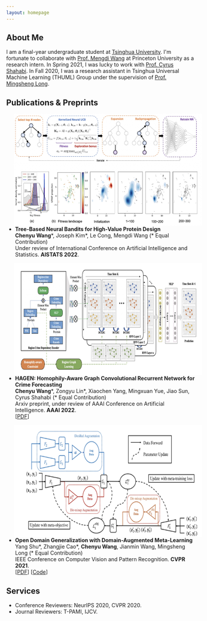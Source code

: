 ```yaml
---
layout: homepage
---
```


## About Me

I am a final-year undergraduate student at [Tsinghua University](https://www.tsinghua.edu.cn/en/index.htm). I'm fortunate to collaborate with [Prof. Mengdi Wang](https://mwang.princeton.edu/) at Princeton University as a research intern. In Spring 2021, I was lucky to work with [Prof. Cyrus Shahabi](https://viterbi.usc.edu/directory/faculty/Shahabi/Cyrus). In Fall 2020, I was a research assistant in Tsinghua Universal Machine Learning (THUML) Group under the supervision of [Prof. Mingsheng Long](http://ise.thss.tsinghua.edu.cn/~mlong/).

## Publications & Preprints

<img src="1.jpg" alt="" align="left" hspace="20" height="300"/> 
  
- **Tree-Based Neural Bandits for High-Value Protein Design**
  <br>
  **Chenyu Wang***, Joseph Kim*, Le Cong, Mengdi Wang (* Equal Contribution)
  <br>
  Under review of International Conference on Artificial Intelligence and Statistics. **AISTATS 2022**.


<img src="2.jpg" alt="" align="left" hspace="20" height="300"/> 
  
- **HAGEN: Homophily-Aware Graph Convolutional Recurrent Network for Crime Forecasting**
  <br>
  **Chenyu Wang***, Zongyu Lin*, Xiaochen Yang, Mingxuan Yue, Jiao Sun, Cyrus Shahabi (* Equal Contribution)
  <br>
  Arxiv preprint, under review of AAAI Conference on Artificial Intelligence. **AAAI 2022**.
  <br>
  [[PDF](https://arxiv.org/pdf/2109.12846.pdf)]


<img src="3.jpg" alt="" align="left" hspace="20" height="300"/> 
  
- **Open Domain Generalization with Domain-Augmented Meta-Learning**
  <br>
  Yang Shu*, Zhangjie Cao*, **Chenyu Wang**, Jianmin Wang, Mingsheng Long (* Equal Contribution)
  <br>
  IEEE Conference on Computer Vision and Pattern Recognition. **CVPR 2021**.
  <br>
  [[PDF](https://arxiv.org/pdf/2104.03620.pdf)] [[Code](https://github.com/thuml/OpenDG-DAML)]

## Services

- Conference Reviewers: NeurIPS 2020, CVPR 2020.
- Journal Reviewers: T-PAMI, IJCV.
